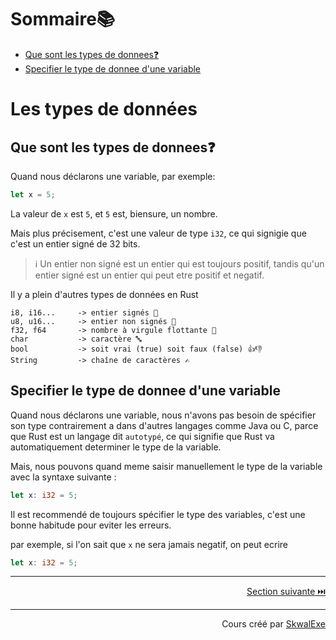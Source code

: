 # Sommaire📚

- [Que sont les types de donnees❓](#que-sont-les-types-de-donnees)
- [Specifier le type de donnee d'une variable](#specifier-le-type-de-donnee-dune-variable)


# Les types de données

## Que sont les types de donnees❓

Quand nous déclarons une variable, par exemple:

```rust
let x = 5;
```

La valeur de `x` est `5`, et `5` est, biensure, un nombre.

Mais plus précisement, c'est une valeur de type `i32`, ce qui signigie que c'est un entier signé de 32 bits.

> ℹ️ Un entier non signé est un entier qui est toujours positif, tandis qu'un entier signé est un entier qui peut etre positif et negatif.

Il y a plein d'autres types de données en Rust

```
i8, i16...     -> entier signés 🔢
u8, u16...     -> entier non signés 🔢
f32, f64       -> nombre à virgule flottante 🔢
char           -> caractère 🔤
bool           -> soit vrai (true) soit faux (false) 👍👎
String         -> chaîne de caractères ✍️
```

## Specifier le type de donnee d'une variable

Quand nous déclarons une variable, nous n'avons pas besoin de spécifier son type contrairement a dans d'autres langages comme Java ou C, parce que Rust est un langage dit `autotypé`, ce qui signifie que Rust va automatiquement determiner le type de la variable.

Mais, nous pouvons quand meme saisir manuellement le type de la variable avec la syntaxe suivante :

```rust
let x: i32 = 5;
```

Il est recommendé de toujours spécifier le type des variables, c'est une bonne habitude pour eviter les erreurs.

par exemple, si l'on sait que `x` ne sera jamais negatif, on peut ecrire

```rust
let x: i32 = 5;
```

---

<p align="right"><a href="../les-structures-conditionnelles">Section suivante ⏭️</a></p>

---

<p align="right">Cours créé par <a href="https://github.com/SkwalExe/" target="_blank">SkwalExe</a></p>